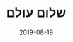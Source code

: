 ---
language: hebrew
title: שלום עולם
date: "2019-08-19"
layout: post
demo: false
path: "hello-world"
category: "articles-he"
---